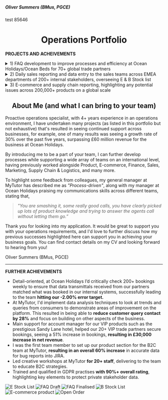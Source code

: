 <h5 align="left">Oliver Summers (BMus, PGCE)</h5>
test 85646
<h1 align="center">Operations Portfolio</h1>

**PROJECTS AND ACHEIVEMENTS**

<details markdown="1">
  <summary>1) FAQ development to improve processes and efficiency at Ocean Holidays/Ocean Beds for 70+ global trade partners
</summary>
<br>

*One of my achievements at Ocean Holidays, where I’ve taken ownership to improve our processes as we were receiving queries from customers but due to privacy policy we could only communicate with trade partners for their booking. I would be responsible for collecting CRM data of 70+ international travel partners from our internal systems into an Excel format, to look at areas of improvement to build our FAQ page on our site. Through an analysis on CRM cases, I was able to successfully present the biggest customer queries to management using data maps to illustrate queries from different trade partners and build our FAQ page on our website, that resulted in an increase of overall efficiency as a business by 26% since 2020 - https://oceanbeds.com/Home/Faqs*

__________________________________________________
<h4 align="center">Drafting of FAQ page on word/pdf, with feedback from management</h4>

![FAQ Draft](https://user-images.githubusercontent.com/111752059/190139680-d171ab7c-55a8-4d7e-9f5f-b4960865b47e.png)

<h4 align="center">Final version, as found on the official website</h4>

![FAQ Finalised](https://user-images.githubusercontent.com/111752059/190139688-e950c870-f1da-439e-8cbf-c93f099e09a9.png)

</details>

<details>
  <summary>2) Daily sales reporting and data entry to the sales teams across EMEA departments of 200+ internal stakeholders, overseeing E & B Stock list </summary>
<br>

Able to manage own workload effectively. For example, at Fender, I’d provide weekly reports to commercial and operations teams across EMEA departments, such as open order fills and B stock lists of our products, resulting in meeting our 1,000+ weekly orders for dealers and direct consumers.
__________________________________________________
<h4 align="center">B stock list to boost revenue to global partners to 45+ countries across Europe, Middle East and Africa</h4>
  
![B Stock List](https://user-images.githubusercontent.com/111752059/190139704-b4ba5f24-4152-456b-8268-1a1bb55e255f.png)
  
<h4 align="center">Local stock for sales team in the UK and Ireland, creating daily reports that saw 14% increase in sales on a weekly basis</h4>

![E Stock List](https://user-images.githubusercontent.com/111752059/190139666-62bbb318-b3b9-4602-b55e-6cd5cd4e0066.png)

</details>

<details>
  <summary>3) E-commerce and supply chain reporting, highlighting any potential issues across 200,000+ products on a global scale</summary>
<br>

Analysed data from supply chain and E-commerce teams, successfully delivering tasks in a timely manner and to a high standard. Able to manage own workload effectively. For example, at Fender, I’d provide weekly reports to commercial and operations teams across EMEA departments, such as open order fills and B stock lists of our products, resulting in meeting our 1,000+ weekly orders for dealers and direct consumers.
<br>

Highly efficient in using Google Suite/Microsoft Office. At Fender, I use Excel to deliver reports to help track and process products, using VLOOKUP, COUNTIF, and Pivot Table Analysis to retrieve results from our internal system to help plan with order forecasts.
__________________________________________________
<h4 align="center"> Open order fill that's analysed to provide the logistics team to successfully manage 100,000+ products from the warehouse </h4>
  
![Open Order](https://user-images.githubusercontent.com/111752059/190139717-5d5a2afd-91cf-4563-bbac-52499b4a2298.png)
  
<h4 align="center"> Supporting E-commerce team on securing stock allocated and available into web reserve </h4>
  
![E-commerce product](https://user-images.githubusercontent.com/111752059/190139710-81b309ae-4770-43e5-9cfa-7b572fc56499.png)

</details>

<h2 align="center">About Me (and what I can bring to your team)</h2>

Proactive operations specialist, with 4+ years experience in an operations environment, I have undertaken many projects (as listed in this portfolio but not exhaustive) that's resulted in seeing continued support across businesses, for example, one of many results was seeing a growth rate of 30% over the past five years, surpassing £60 million revenue for the business at Ocean Holidays.

By introducing me to be a part of your team, I can further develop processes while supporting a wide array of teams on an international level, having previously worked alongside Product, E-commerce, Finance, Sales, Marketing, Supply Chain & Logistics, and many more.

To highlight some feedback from colleagues, my general manager at MyTutor has described me as *"Process-driven"*, along with my manager at Ocean Holidays praising my communications skills across different teams, stating that,

> *"You are smashing it, some really good calls, you have clearly picked up lots of product knowledge and trying to answer the agents call without letting them go.”*

Thank you for looking into my application. It would be great to support you with your operations requirements, and I'd love to further discuss how my previous successes highlighted here can support you in achieving your business goals. You can find contact details on my CV and looking forward to hearing from you!

Oliver Summers (BMus, PGCE)

___________

**FURTHER ACHIEVEMENTS**
<br>

- Detail-oriented, at Ocean Holidays I’d critically check 200+ bookings weekly to ensure that data transmittals received from our partners matched what was booked in our internal systems, successfully leading to the team **hitting our -2.00% error target.**
- At MyTutor, I'd implement data analysis techniques to look at trends and queries from consumers to demonstrate areas of improvement on the platform. This resulted in being able to **reduce customer query contact by 28%** and focus on building on other aspects of the business.
- Main support for account manager for our VIP products such as the prestigious Sandy Lane hotel, helped our 20+ VIP trade partners secure bookings, seeing  a 51% increase in bookings, **resulting in £30,000 increase in net revenue**.
- I was the first team member to set up our product section for the B2C team at MyTutor, **resulting in an overall 60% increase** in accurate data for bug reports into JIRA.
- Led creative workshops at MyTutor **for 20+ staff**, delivering to the team to educate B2C strategies.
- Trained and qualified in GDPR practises **with 90%+ overall rating**, highlighting key elements to protect private stakeholder data.


![E Stock List](https://user-images.githubusercontent.com/111752059/190139666-62bbb318-b3b9-4602-b55e-6cd5cd4e0066.png)
![FAQ Draft](https://user-images.githubusercontent.com/111752059/190139680-d171ab7c-55a8-4d7e-9f5f-b4960865b47e.png)
![FAQ Finalised](https://user-images.githubusercontent.com/111752059/190139688-e950c870-f1da-439e-8cbf-c93f099e09a9.png)
![B Stock List](https://user-images.githubusercontent.com/111752059/190139704-b4ba5f24-4152-456b-8268-1a1bb55e255f.png)
![E-commerce product](https://user-images.githubusercontent.com/111752059/190139710-81b309ae-4770-43e5-9cfa-7b572fc56499.png)
![Open Order](https://user-images.githubusercontent.com/111752059/190139717-5d5a2afd-91cf-4563-bbac-52499b4a2298.png)
